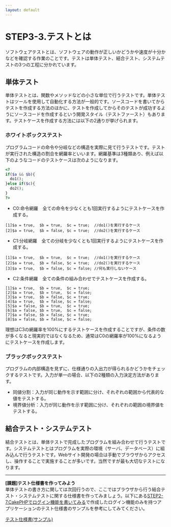```yaml
---
layout: default
---
```

# STEP3-3.テストとは

ソフトウェアテストとは、ソフトウェアの動作が正しいかどうかや速度が十分かなどを確認する作業のことです。テストは単体テスト、結合テスト、システムテストの3つの工程に分かれています。

## 単体テスト

単体テストとは、関数やメソッドなどの小さな単位で行うテストです。単体テストはツールを使用して自動化する方法が一般的です。ソースコードを書いてからテストを作成する方法のほかに、テストを作成してからそのテストが成功するようにソースコードを作成するという開発スタイル（テストファースト）もあります。テストケースを作成する方法には以下の2通りが挙げられます。

### ホワイトボックステスト
プログラムコードの命令や分岐などの構造を実際に見て行うテストです。テストが実行された構造の割合を網羅率といいます。網羅基準は3種類あり、例えば以下のようなコードのテストケースは次のようになります。

```php
<?
if($a && $b){
  do1();
}else if($c){
  do2();
}
?>
```
* C0:命令網羅　全ての命令を少なくとも1回実行するようにテストケースを作成する。

```text
[1]$a = true,  $b = true,  $c = true;  //do1()を実行するケース
[2]$a = true,  $b = false, $c = true;  //do2()を実行するケース
```
* C1:分岐網羅　全ての分岐を少なくとも1回実行するようにテストケースを作成する。

```text
[1]$a = true,  $b = true,  $c = true;  //do1()を実行するケース
[2]$a = true,  $b = false, $c = true;  //do2()を実行するケース
[3]$a = true,  $b = false, $c = false; //何も実行しないケース
```
* C2:条件網羅　全ての条件の組み合わせでテストケースを作成する。

```text
[1]$a = true,  $b = true,  $c = true;
[2]$a = true,  $b = true,  $c = false;
[3]$a = true,  $b = false, $c = true;
[4]$a = true,  $b = false, $c = false;
[5]$a = false, $b = true,  $c = true;
[6]$a = false, $b = true,  $c = false;
[7]$a = false, $b = false, $c = true;
[8]$a = false, $b = false, $c = false;
```

理想はC3の網羅率を100%にするテストケースを作成することですが、条件の数が多くなると現実的ではなくなるため、通常はC0の網羅率が100%になるようにテストケースを作成します。

### ブラックボックステスト
プログラムの内部構造を見ずに、仕様通りの入出力が得られるかどうかをチェックするテストです。入力が単一の場合、以下の2種類の入力決定方法があります。

* 同値分割：入力が同じ動作を示す範囲に分け、それぞれの範囲から代表的な値をテストする。
* 境界値分析：入力が同じ動作を示す範囲に分け、それぞれの範囲の境界値をテストする。

## 結合テスト・システムテスト
結合テストとは、単体テストで完成したプログラムを組み合わせて行うテストです。システムテストとはプログラムを実際の環境（サーバ、データベース）に組み込んで行うテストです。Webサイト開発の場合は手動でブラウザからアクセスし、操作することで実施することが多いです。当然ですが最も大切なテストになります。

***

**[課題]テスト仕様書を作ってみよう**  
単体テストの書き方に関しては次回行うので、ここではブラウザから行う結合テスト・システムテストに関する仕様書を作ってみましょう。以下にある[STEP2-7.CakePHPでログイン機能を書いてみる](../2/7.html)で作成したログイン機能のみを持つアプリケーションのテスト仕様書のサンプルを参考にしてみてください。

[テスト仕様書(サンプル)](../docs/test.xls)